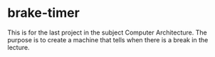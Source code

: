 # brake-timer
This is for the last project in the subject Computer Architecture. The purpose is to create a machine that tells when there is a break in the lecture.
